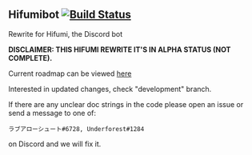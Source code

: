 ## Hifumibot [![Build Status](https://travis-ci.org/hifumibot/hifumibot.svg?branch=master)](https://travis-ci.org/hifumibot/hifumibot)

Rewrite for Hifumi, the Discord bot

**DISCLAIMER: THIS HIFUMI REWRITE IT'S IN ALPHA STATUS (NOT COMPLETE).**

Current roadmap can be viewed [here](https://github.com/hifumibot/Hifumi-plus/blob/master/TODO.md)

Interested in updated changes, check "development" branch.

If there are any unclear doc strings in the code please open an issue or send a message to one of:

``ラブアローシュート#6728, Underforest#1284``

on Discord and we will fix it. 
